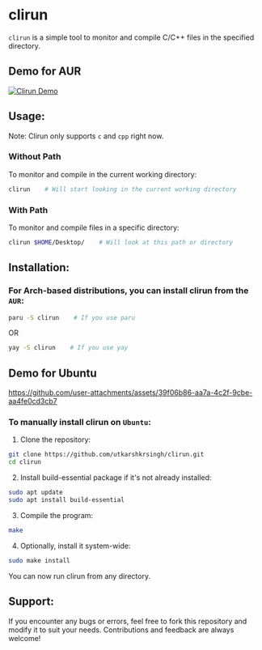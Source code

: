 # clirun

`clirun` is a simple tool to monitor and compile C/C++ files in the specified directory.

## Demo for AUR
[![Clirun Demo](https://github.com/utkarshkrsingh/clirun/assets/72470310/f13cb1b1-0c98-4259-b5b8-907785e2020b)](https://github.com/utkarshkrsingh/clirun/assets/72470310/f13cb1b1-0c98-4259-b5b8-907785e2020b)
## Usage:
Note: Clirun only supports `c` and `cpp` right now.
### Without Path
To monitor and compile in the current working directory:
```bash
clirun    # Will start looking in the current working directory
```
### With Path
To monitor and compile files in a specific directory:
```bash
clirun $HOME/Desktop/    # Will look at this path or directory
```
## Installation:
### For Arch-based distributions, you can install clirun from the `AUR`:
```bash
paru -S clirun    # If you use paru
```
OR
```bash
yay -S clirun    # If you use yay
```
## Demo for Ubuntu
https://github.com/user-attachments/assets/39f06b86-aa7a-4c2f-9cbe-aa4fe0cd3cb7
### To manually install clirun on `Ubuntu`:
1. Clone the repository:
```bash
git clone https://github.com/utkarshkrsingh/clirun.git
cd clirun
```
2. Install build-essential package if it's not already installed:
```bash
sudo apt update
sudo apt install build-essential
```
3. Compile the program:
```bash
make
```
4. Optionally, install it system-wide:
```bash
sudo make install
```
You can now run clirun from any directory.
## Support:

If you encounter any bugs or errors, feel free to fork this repository and modify it to suit your needs. Contributions and feedback are always welcome!
